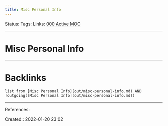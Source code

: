 ```yaml
---
title: Misc Personal Info
---
```

Status: 
Tags: 
Links: [000 Active MOC](out/000-active-moc.md)
___
# Misc Personal Info
___
# Backlinks
```dataview
list from [Misc Personal Info](out/misc-personal-info.md) AND !outgoing([Misc Personal Info](out/misc-personal-info.md))
```
___
References:

Created:: 2022-01-20 23:02

